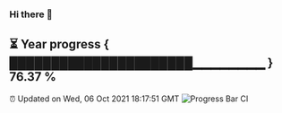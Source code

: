### Hi there 👋
⏳ Year progress { ██████████████████████▁▁▁▁▁▁▁▁ } 76.37 %
---
⏰ Updated on Wed, 06 Oct 2021 18:17:51 GMT
![Progress Bar CI](https://github.com/liununu/liununu/workflows/Progress%20Bar%20CI/badge.svg)
